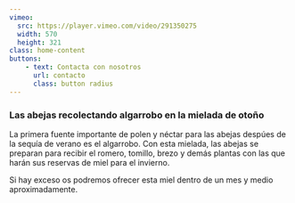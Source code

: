 ```yaml
---
vimeo:
  src: https://player.vimeo.com/video/291350275
  width: 570
  height: 321
class: home-content
buttons:
    - text: Contacta con nosotros
      url: contacto
      class: button radius
---
```


### Las abejas recolectando algarrobo en la mielada de otoño

La primera fuente importante de polen y néctar para las abejas despúes de la sequía de verano es el algarrobo. Con esta mielada, las abejas se preparan para recibir el romero, tomillo, brezo y demás plantas con las que harán sus reservas de miel para el invierno.

Si hay exceso os podremos ofrecer esta miel dentro de un mes y medio aproximadamente.
